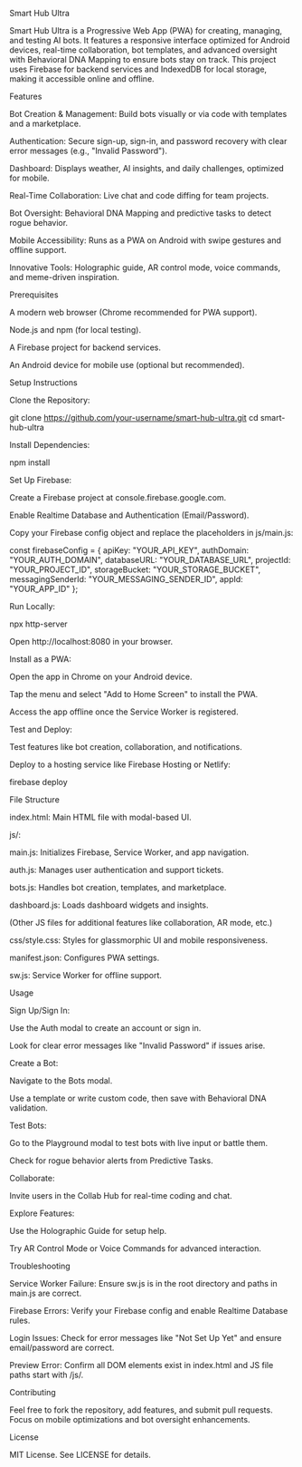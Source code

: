 Smart Hub Ultra

Smart Hub Ultra is a Progressive Web App (PWA) for creating, managing, and testing AI bots. It features a responsive interface optimized for Android devices, real-time collaboration, bot templates, and advanced oversight with Behavioral DNA Mapping to ensure bots stay on track. This project uses Firebase for backend services and IndexedDB for local storage, making it accessible online and offline.

Features





Bot Creation & Management: Build bots visually or via code with templates and a marketplace.



Authentication: Secure sign-up, sign-in, and password recovery with clear error messages (e.g., "Invalid Password").



Dashboard: Displays weather, AI insights, and daily challenges, optimized for mobile.



Real-Time Collaboration: Live chat and code diffing for team projects.



Bot Oversight: Behavioral DNA Mapping and predictive tasks to detect rogue behavior.



Mobile Accessibility: Runs as a PWA on Android with swipe gestures and offline support.



Innovative Tools: Holographic guide, AR control mode, voice commands, and meme-driven inspiration.

Prerequisites





A modern web browser (Chrome recommended for PWA support).



Node.js and npm (for local testing).



A Firebase project for backend services.



An Android device for mobile use (optional but recommended).

Setup Instructions





Clone the Repository:

git clone https://github.com/your-username/smart-hub-ultra.git
cd smart-hub-ultra



Install Dependencies:

npm install



Set Up Firebase:





Create a Firebase project at console.firebase.google.com.



Enable Realtime Database and Authentication (Email/Password).



Copy your Firebase config object and replace the placeholders in js/main.js:

const firebaseConfig = {
  apiKey: "YOUR_API_KEY",
  authDomain: "YOUR_AUTH_DOMAIN",
  databaseURL: "YOUR_DATABASE_URL",
  projectId: "YOUR_PROJECT_ID",
  storageBucket: "YOUR_STORAGE_BUCKET",
  messagingSenderId: "YOUR_MESSAGING_SENDER_ID",
  appId: "YOUR_APP_ID"
};



Run Locally:

npx http-server

Open http://localhost:8080 in your browser.



Install as a PWA:





Open the app in Chrome on your Android device.



Tap the menu and select "Add to Home Screen" to install the PWA.



Access the app offline once the Service Worker is registered.



Test and Deploy:





Test features like bot creation, collaboration, and notifications.



Deploy to a hosting service like Firebase Hosting or Netlify:

firebase deploy

File Structure





index.html: Main HTML file with modal-based UI.



js/:





main.js: Initializes Firebase, Service Worker, and app navigation.



auth.js: Manages user authentication and support tickets.



bots.js: Handles bot creation, templates, and marketplace.



dashboard.js: Loads dashboard widgets and insights.



(Other JS files for additional features like collaboration, AR mode, etc.)



css/style.css: Styles for glassmorphic UI and mobile responsiveness.



manifest.json: Configures PWA settings.



sw.js: Service Worker for offline support.

Usage





Sign Up/Sign In:





Use the Auth modal to create an account or sign in.



Look for clear error messages like "Invalid Password" if issues arise.



Create a Bot:





Navigate to the Bots modal.



Use a template or write custom code, then save with Behavioral DNA validation.



Test Bots:





Go to the Playground modal to test bots with live input or battle them.



Check for rogue behavior alerts from Predictive Tasks.



Collaborate:





Invite users in the Collab Hub for real-time coding and chat.



Explore Features:





Use the Holographic Guide for setup help.



Try AR Control Mode or Voice Commands for advanced interaction.

Troubleshooting





Service Worker Failure: Ensure sw.js is in the root directory and paths in main.js are correct.



Firebase Errors: Verify your Firebase config and enable Realtime Database rules.



Login Issues: Check for error messages like "Not Set Up Yet" and ensure email/password are correct.



Preview Error: Confirm all DOM elements exist in index.html and JS file paths start with /js/.

Contributing

Feel free to fork the repository, add features, and submit pull requests. Focus on mobile optimizations and bot oversight enhancements.

License

MIT License. See LICENSE for details.
